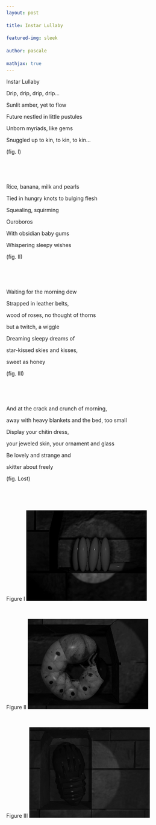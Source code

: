 ```yaml
---
layout: post

title: Instar Lullaby

featured-img: sleek

author: pascale

mathjax: true
---
```




Instar Lullaby 

Drip, drip, drip, drip... 

Sunlit amber, yet to flow 

Future nestled in little pustules 

Unborn myriads, like gems 

Snuggled up to kin, to kin, to kin... 

(fig. I) 

&nbsp;

&nbsp;

Rice, banana, milk and pearls 

Tied in hungry knots to bulging flesh

Squealing, squirming

Ouroboros 

With obsidian baby gums 

Whispering sleepy wishes 

(fig. II) 

&nbsp;

&nbsp;

Waiting for the morning dew 

Strapped in leather belts, 

wood of roses, no thought of thorns

but a twitch, a wiggle 

Dreaming sleepy dreams of 

star-kissed skies and kisses, 

sweet as honey 

(fig. III) 

&nbsp;

&nbsp;

And at the crack and crunch of morning,

away with heavy blankets and the bed, too small

Display your chitin dress, 

your jeweled skin, your ornament and glass 

Be lovely and strange and 

skitter about freely 

(fig. Lost)

&nbsp;

&nbsp;

Figure I
![figure I](/assets/img/posts/eggsBW.png)

&nbsp;

Figure II
![figure II](/assets/img/posts/grubBW.png)

&nbsp;

Figure III
![figure III](/assets/img/posts/pupaBW.png)